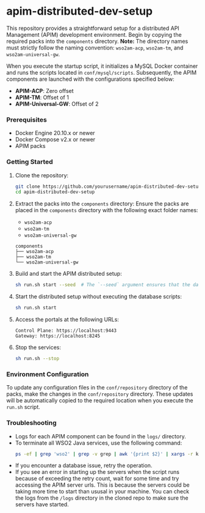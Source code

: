 # apim-distributed-dev-setup

This repository provides a straightforward setup for a distributed API Management (APIM) development environment. Begin by copying the required packs into the `components` directory. **Note:** The directory names must strictly follow the naming convention: `wso2am-acp`, `wso2am-tm`, and `wso2am-universal-gw`. 

When you execute the startup script, it initializes a MySQL Docker container and runs the scripts located in `conf/mysql/scripts`. Subsequently, the APIM components are launched with the configurations specified below:

- **APIM-ACP**: Zero offset
- **APIM-TM**: Offset of 1
- **APIM-Universal-GW**: Offset of 2

### Prerequisites

- Docker Engine 20.10.x or newer
- Docker Compose v2.x or newer
- APIM packs

### Getting Started

1. Clone the repository:
    ```bash
    git clone https://github.com/yourusername/apim-distributed-dev-setup.git
    cd apim-distributed-dev-setup
    ```
2. Extract the packs into the `components` directory:
    Ensure the packs are placed in the `components` directory with the following exact folder names:
    - `wso2am-acp`
    - `wso2am-tm`
    - `wso2am-universal-gw`
    ```
    components
    ├── wso2am-acp
    ├── wso2am-tm
    └── wso2am-universal-gw
    ```

3. Build and start the APIM distributed setup:
    ```bash
    sh run.sh start --seed  # The `--seed` argument ensures that the database scripts are executed during startup.
    ```

4. Start the distributed setup without executing the database scripts:
    ```bash
    sh run.sh start
    ```

5. Access the portals at the following URLs:
    ```
    Control Plane: https://localhost:9443
    Gateway: https://localhost:8245
    ```

6. Stop the services:
    ```bash
    sh run.sh --stop
    ```

### Environment Configuration

To update any configuration files in the `conf/repository` directory of the packs, make the changes in the `conf/repository` directory. These updates will be automatically copied to the required location when you execute the `run.sh` script.

### Troubleshooting

- Logs for each APIM component can be found in the `logs/` directory. 
- To terminate all WSO2 Java services, use the following command:
    ```bash
    ps -ef | grep 'wso2' | grep -v grep | awk '{print $2}' | xargs -r kill -9
    ```
- If you encounter a database issue, retry the operation. 
- If you see an error in starting up the servers when the script runs because of exceeding the retry count, wait for some time and try accessing the APIM server urls. This is because the servers could be taking more time to start than ususal in your machine. You can check the logs from the `/logs` directory in the cloned repo to make sure the servers have started.